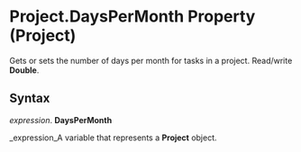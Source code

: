 
# Project.DaysPerMonth Property (Project)

Gets or sets the number of days per month for tasks in a project. Read/write  **Double**.


## Syntax

 _expression_. **DaysPerMonth**

 _expression_A variable that represents a  **Project** object.

